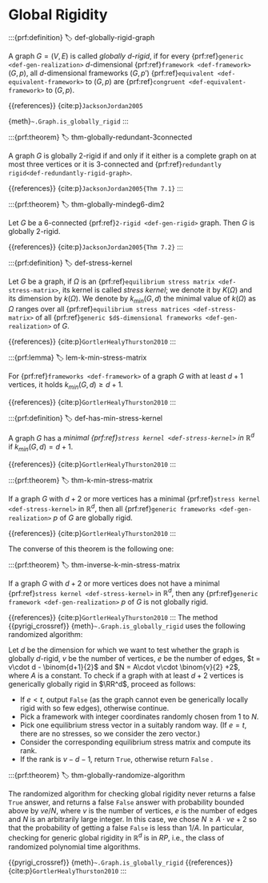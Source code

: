 # Global Rigidity

:::{prf:definition}
:label: def-globally-rigid-graph

A graph $G = (V,E)$ is called _globally $d$-rigid_,
if for every {prf:ref}`generic <def-gen-realization>` $d$-dimensional {prf:ref}`framework <def-framework>` $(G,p)$,
all $d$-dimensional frameworks $(G,p')$ {prf:ref}`equivalent <def-equivalent-framework>` to $(G,p)$
are {prf:ref}`congruent <def-equivalent-framework>` to $(G,p)$.

{{references}} {cite:p}`JacksonJordan2005`

{meth}`~.Graph.is_globally_rigid`
:::


:::{prf:theorem}
:label: thm-globally-redundant-3connected

A graph $G$ is globally $2$-rigid if and only if it either is a
complete graph on at most three vertices or it is $3$-connected and {prf:ref}`redundantly rigid<def-redundantly-rigid-graph>`.

{{references}} {cite:p}`JacksonJordan2005{Thm 7.1}`
:::

:::{prf:theorem}
:label: thm-globally-mindeg6-dim2

Let $G$ be a $6$-connected {prf:ref}`2-rigid <def-gen-rigid>` graph. Then $G$ is globally $2$-rigid.

{{references}} {cite:p}`JacksonJordan2005{Thm 7.2}`
:::

:::{prf:definition}
:label: def-stress-kernel

Let $G$ be a graph, if $\Omega$ is an {prf:ref}`equilibrium stress matrix <def-stress-matrix>`, 
its kernel is called _stress kernel_; we denote it by $K(\Omega)$ and its dimension by $k(\Omega)$.
We denote by $k_{min}(G,d)$ the minimal value of $k(\Omega)$ as $\Omega$ ranges over all 
{prf:ref}`equilibrium stress matrices <def-stress-matrix>` of all 
{prf:ref}`generic $d$-dimensional frameworks <def-gen-realization>` of $G$.

{{references}} {cite:p}`GortlerHealyThurston2010`
:::

:::{prf:lemma}
:label: lem-k-min-stress-matrix

For {prf:ref}`frameworks <def-framework>` of a graph $G$ with at least $d+1$ vertices, 
it holds $k_{min}(G,d) \geq d+1$.

{{references}} {cite:p}`GortlerHealyThurston2010`
:::

:::{prf:definition}
:label: def-has-min-stress-kernel

A graph $G$ has a _minimal {prf:ref}`stress kernel <def-stress-kernel>` in $\mathbb{R}^d$_ 
if $k_{min}(G,d) = d+1$.

{{references}} {cite:p}`GortlerHealyThurston2010`
:::

:::{prf:theorem}
:label: thm-k-min-stress-matrix

If a graph $G$ with $d+2$ or more vertices has a minimal {prf:ref}`stress kernel <def-stress-kernel>`
in $\mathbb{R}^d$, then all {prf:ref}`generic frameworks <def-gen-realization>` $p$ of $G$ are globally rigid.

{{references}} {cite:p}`GortlerHealyThurston2010`
:::

The converse of this theorem is the following one:

:::{prf:theorem}
:label: thm-inverse-k-min-stress-matrix

If a graph $G$ with $d+2$ or more vertices does not have a minimal {prf:ref}`stress kernel <def-stress-kernel>`
in $\mathbb{R}^d$, then any {prf:ref}`generic framework <def-gen-realization>` $p$ of $G$ is not globally rigid.

{{references}} {cite:p}`GortlerHealyThurston2010`
:::
The method {{pyrigi_crossref}} {meth}`~.Graph.is_globally_rigid` uses the following randomized algorithm:

Let $d$ be the dimension for which we want to test whether the graph is globally $d$-rigid, 
$v$ be the number of vertices, $e$ be the number of edges, 
$t = v\cdot d - \binom{d+1}{2}$ and $N = A\cdot v\cdot \binom{v}{2} +2$, where $A$ is a constant.
To check if a graph with at least $d + 2$ vertices is generically globally rigid in $\RR^d$, 
proceed as follows:
* If $e < t$, output `False` (as the graph cannot even be generically locally rigid with so few edges), otherwise continue.
* Pick a framework with integer coordinates randomly chosen from 1 to $N$.
* Pick one equilibrium stress vector in a suitably random way. (If $e = t$, there are no stresses, so we consider the zero vector.) 
* Consider the corresponding equilibrium stress matrix and compute its rank. 
* If the rank is $v-d-1$, return `True`, otherwise return `False` .

:::{prf:theorem}
:label: thm-globally-randomize-algorithm

The randomized algorithm for checking global rigidity never returns a false `True` answer, 
and returns a false `False` answer with probability bounded above by $ve/N$, where $v$ is the
number of vertices, $e$ is the number of edges and $N$ is an arbitrarily large integer. 
In this case, we chose $N \geq A\cdot ve + 2$ so that the probability of getting a false `False`
is less than $1/A$.
In particular, checking for generic global rigidity in $\mathbb{R}^d$ is in $RP$, i.e., 
the class of randomized polynomial time algorithms.

{{pyrigi_crossref}} {meth}`~.Graph.is_globally_rigid`
{{references}} {cite:p}`GortlerHealyThurston2010`
:::
